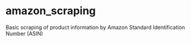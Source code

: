 # amazon_scraping

Basic scraping of product information by Amazon Standard Identification Number (ASIN)
